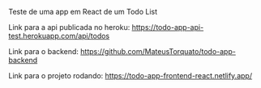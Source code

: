 Teste de uma app em React de um Todo List

Link para a api publicada no heroku: https://todo-app-api-test.herokuapp.com/api/todos

Link para o backend: https://github.com/MateusTorquato/todo-app-backend

Link para o projeto rodando: https://todo-app-frontend-react.netlify.app/
